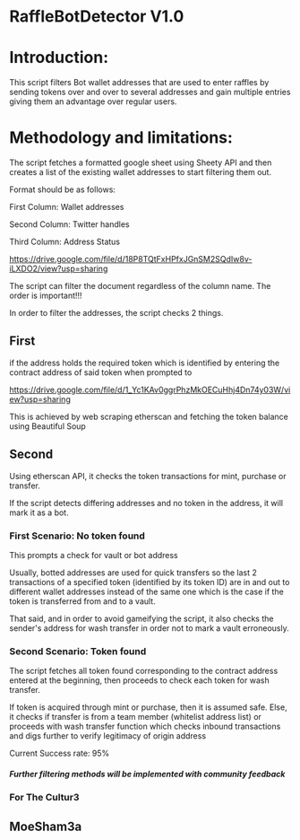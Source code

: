 # RaffleBotDetector V1.0

# Introduction:

This script filters Bot wallet addresses that are used to enter raffles by sending tokens over and over to several addresses and gain multiple entries giving them an advantage over regular users.

# Methodology and limitations:

The script fetches a formatted google sheet using Sheety API and then creates a list of the existing wallet addresses to start filtering them out.

Format should be as follows:

First Column: Wallet addresses

Second Column: Twitter handles

Third Column: Address Status

https://drive.google.com/file/d/18P8TQtFxHPfxJGnSM2SQdIw8v-iLXDO2/view?usp=sharing

The script can filter the document regardless of the column name. The order is important!!!

In order to filter the addresses, the script checks 2 things.

## First

if the address holds the required token which is identified by entering the contract address of said token when prompted to

https://drive.google.com/file/d/1_Yc1KAv0ggrPhzMkOECuHhj4Dn74y03W/view?usp=sharing

This is achieved by web scraping etherscan and fetching the token balance using Beautiful Soup

## Second

Using etherscan API, it checks the token transactions for mint, purchase or transfer.

If the script detects differing addresses and no token in the address, it will mark it as a bot.

### First Scenario: No token found
This prompts a check for vault or bot address

Usually, botted addresses are used for quick transfers so the last 2 transactions of a specified token (identified by its token ID) are in and out to different wallet addresses instead of the same one which is the case if the token is transferred from and to a vault.

That said, and in order to avoid gameifying the script, it also checks the sender's address for wash transfer in order not to mark a vault erroneously.

### Second Scenario: Token found
The script fetches all token found corresponding to the contract address entered at the beginning, then proceeds to check each token for wash transfer.

If token is acquired through mint or purchase, then it is assumed safe. Else, it checks if transfer is from a team member (whitelist address list) or proceeds with wash transfer function which checks inbound transactions and digs further to verify legitimacy of origin address


Current Success rate: 95%

##### Further filtering methods will be implemented with community feedback
### For The Cultur3
## MoeSham3a

